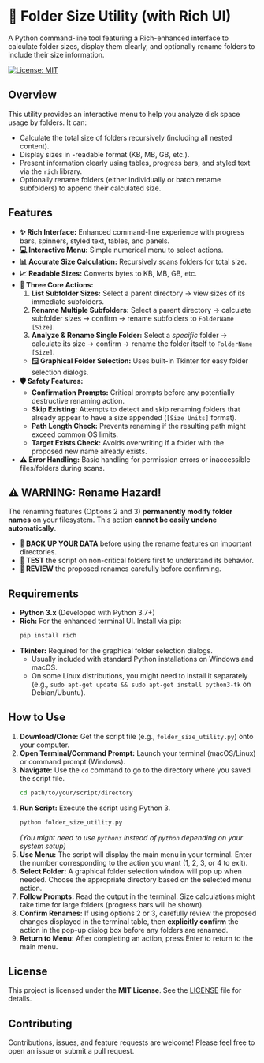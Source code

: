 # 📁 Folder Size Utility (with Rich UI)

A Python command-line tool featuring a Rich-enhanced interface to calculate folder sizes, display them clearly, and optionally rename folders to include their size information.

[![License: MIT](https://img.shields.io/badge/License-MIT-yellow.svg)](https://opensource.org/licenses/MIT)

## Overview

This utility provides an interactive menu to help you analyze disk space usage by folders. It can:

*   Calculate the total size of folders recursively (including all nested content).
*   Display sizes in -readable format (KB, MB, GB, etc.).
*   Present information clearly using tables, progress bars, and styled text via the `rich` library.
*   Optionally rename folders (either individually or batch rename subfolders) to append their calculated size.

## Features

*   **✨ Rich Interface:** Enhanced command-line experience with progress bars, spinners, styled text, tables, and panels.
*   **💻 Interactive Menu:** Simple numerical menu to select actions.
*   **📊 Accurate Size Calculation:** Recursively scans folders for total size.
*   **📈 Readable Sizes:** Converts bytes to KB, MB, GB, etc.
*   **📑 Three Core Actions:**
    1.  **List Subfolder Sizes:** Select a parent directory → view sizes of its immediate subfolders.
    2.  **Rename Multiple Subfolders:** Select a parent directory → calculate subfolder sizes → confirm → rename subfolders to `FolderName [Size]`.
    3.  **Analyze & Rename Single Folder:** Select a *specific* folder → calculate its size → confirm → rename the folder itself to `FolderName [Size]`.
    *   **🪟 Graphical Folder Selection:** Uses built-in Tkinter for easy folder selection dialogs.
*   **🛡️ Safety Features:**
    *   **Confirmation Prompts:** Critical prompts before any potentially destructive renaming action.
    *   **Skip Existing:** Attempts to detect and skip renaming folders that already appear to have a size appended (`[Size Units]` format).
    *   **Path Length Check:** Prevents renaming if the resulting path might exceed common OS limits.
    *   **Target Exists Check:** Avoids overwriting if a folder with the proposed new name already exists.
*   **⚠️ Error Handling:** Basic handling for permission errors or inaccessible files/folders during scans.

## ⚠️ WARNING: Rename Hazard!

The renaming features (Options 2 and 3) **permanently modify folder names** on your filesystem. This action **cannot be easily undone automatically**.

*   **🛑 BACK UP YOUR DATA** before using the rename features on important directories.
*   **🧪 TEST** the script on non-critical folders first to understand its behavior.
*   **👀 REVIEW** the proposed renames carefully before confirming.


## Requirements

*   **Python 3.x** (Developed with Python 3.7+)
*   **Rich:** For the enhanced terminal UI. Install via pip:
    ```bash
    pip install rich
    ```
*   **Tkinter:** Required for the graphical folder selection dialogs.
    *   Usually included with standard Python installations on Windows and macOS.
    *   On some Linux distributions, you might need to install it separately (e.g., `sudo apt-get update && sudo apt-get install python3-tk` on Debian/Ubuntu).

## How to Use

1.  **Download/Clone:** Get the script file (e.g., `folder_size_utility.py`) onto your computer.
2.  **Open Terminal/Command Prompt:** Launch your terminal (macOS/Linux) or command prompt (Windows).
3.  **Navigate:** Use the `cd` command to go to the directory where you saved the script file.
    ```bash
    cd path/to/your/script/directory
    ```
4.  **Run Script:** Execute the script using Python 3.
    ```bash
    python folder_size_utility.py
    ```
    *(You might need to use `python3` instead of `python` depending on your system setup)*
5.  **Use Menu:** The script will display the main menu in your terminal. Enter the number corresponding to the action you want (1, 2, 3, or 4 to exit).
6.  **Select Folder:** A graphical folder selection window will pop up when needed. Choose the appropriate directory based on the selected menu action.
7.  **Follow Prompts:** Read the output in the terminal. Size calculations might take time for large folders (progress bars will be shown).
8.  **Confirm Renames:** If using options 2 or 3, carefully review the proposed changes displayed in the terminal table, then **explicitly confirm** the action in the pop-up dialog box before any folders are renamed.
9.  **Return to Menu:** After completing an action, press Enter to return to the main menu.

## License

This project is licensed under the **MIT License**. See the [LICENSE](LICENSE) file for details.

## Contributing

Contributions, issues, and feature requests are welcome! Please feel free to open an issue or submit a pull request.
